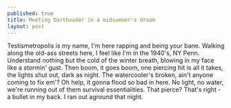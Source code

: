 ```yaml
---
published: true
title: Meeting Darthvader in a midsummer's dream
layout: post
---
```

Testismetropolis is my name, I'm here rapping and being your bane. 
Walking along the old-ass streets here, I feel like I'm in the 1940's, NY Penn.
Understand nothing but the cold of the winter breath, blowing in my face like a stormin' gust. 
Then boom, it goes boom, one piercing hit is all it takes, the lights shut out, dark as night. 
The watercooler's broken, ain't anyone coming to fix em'? Oh help, it gonna flood so bad in here.
No light, no water, we're running out of them survival essentialities. 
That pierce? That's right - a bullet in my back. 
I ran out aground that night.
